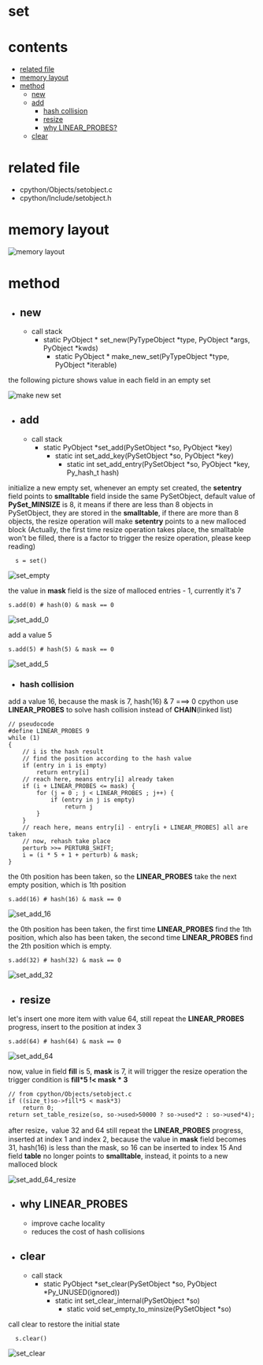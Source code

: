# set

# contents

* [related file](#related-file)
* [memory layout](#memory-layout)
* [method](#method)
    * [new](#new)
    * [add](#add)
        * [hash collision](#hash-collision)
        * [resize](#resize)
        * [why LINEAR_PROBES?](#why-LINEAR_PROBES)
    * [clear](#clear)

# related file
* cpython/Objects/setobject.c
* cpython/Include/setobject.h

# memory layout

![memory layout](https://img-blog.csdnimg.cn/20190312123042232.png?x-oss-process=image/watermark,type_ZmFuZ3poZW5naGVpdGk,shadow_10,text_aHR0cHM6Ly9ibG9nLmNzZG4ubmV0L3FxXzMxNzIwMzI5,size_16,color_FFFFFF,t_70)

# method

* ## **new**
    * call stack
        * static PyObject * set_new(PyTypeObject *type, PyObject *args, PyObject *kwds)
            * static PyObject * make_new_set(PyTypeObject *type, PyObject *iterable)

the following picture shows value in each field in an empty set

![make new set](https://github.com/zpoint/CPython-Internals/blob/master/BasicObject/set/make_new_set.png)

* ## **add**
    * call stack
        * static PyObject *set_add(PySetObject *so, PyObject *key)
            * static int set_add_key(PySetObject *so, PyObject *key)
                * static int set_add_entry(PySetObject *so, PyObject *key, Py_hash_t hash)


initialize a new empty set, whenever an empty set created, the **setentry** field points to **smalltable** field inside the same PySetObject, default value of **PySet_MINSIZE** is 8, it means if there are less than 8 objects in PySetObject, they are stored in the **smalltable**, if there are more than 8 objects, the resize operation will make **setentry** points to a new malloced block
(Actually, the first time resize operation takes place, the smalltable won't be filled, there is a factor to trigger the resize operation, please keep reading)

      s = set()

![set_empty](https://github.com/zpoint/CPython-Internals/blob/master/BasicObject/set/set_empty.png)

the value in **mask** field is the size of malloced entries - 1, currently it's 7

    s.add(0) # hash(0) & mask == 0

![set_add_0](https://github.com/zpoint/CPython-Internals/blob/master/BasicObject/set/set_add_0.png)

add a value 5

    s.add(5) # hash(5) & mask == 0

![set_add_5](https://github.com/zpoint/CPython-Internals/blob/master/BasicObject/set/set_add_5.png)

* ### hash collision

add a value 16, because the mask is 7, hash(16) & 7 ===> 0
cpython use **LINEAR_PROBES** to solve hash collision instead of **CHAIN**(linked list)

    // pseudocode
    #define LINEAR_PROBES 9
    while (1)
    {
        // i is the hash result
        // find the position according to the hash value
        if (entry in i is empty)
            return entry[i]
        // reach here, means entry[i] already taken
        if (i + LINEAR_PROBES <= mask) {
            for (j = 0 ; j < LINEAR_PROBES ; j++) {
                if (entry in j is empty)
                    return j
            }
        }
        // reach here, means entry[i] - entry[i + LINEAR_PROBES] all are taken
        // now, rehash take place
        perturb >>= PERTURB_SHIFT;
        i = (i * 5 + 1 + perturb) & mask;
    }

the 0th position has been taken, so the **LINEAR_PROBES** take the next empty position, which is 1th position

    s.add(16) # hash(16) & mask == 0

![set_add_16](https://github.com/zpoint/CPython-Internals/blob/master/BasicObject/set/set_add_16.png)

the 0th position has been taken, the first time **LINEAR_PROBES** find the 1th position, which also has been taken, the second time **LINEAR_PROBES** find the 2th position which is empty.

    s.add(32) # hash(32) & mask == 0

![set_add_32](https://github.com/zpoint/CPython-Internals/blob/master/BasicObject/set/set_add_32.png)

* ## **resize**

let's insert one more item with value 64, still repeat the **LINEAR_PROBES** progress, insert to the position at index 3

    s.add(64) # hash(64) & mask == 0

![set_add_64](https://github.com/zpoint/CPython-Internals/blob/master/BasicObject/set/set_add_64.png)

now, value in field **fill** is 5, **mask** is 7, it will trigger the resize operation
the trigger condition is **fill*5 !< mask * 3**

    // from cpython/Objects/setobject.c
    if ((size_t)so->fill*5 < mask*3)
        return 0;
    return set_table_resize(so, so->used>50000 ? so->used*2 : so->used*4);

after resize，value 32 and 64 still repeat the **LINEAR_PROBES** progress, inserted at index 1 and index 2, because the value in **mask** field becomes 31, hash(16) is less than the mask, so 16 can be inserted to index 15
And field **table** no longer points to **smalltable**, instead, it points to a new malloced block

![set_add_64_resize](https://github.com/zpoint/CPython-Internals/blob/master/BasicObject/set/set_add_64_resize.png)

* ## **why LINEAR_PROBES**
    * improve cache locality
    * reduces the cost of hash collisions

* ## **clear**
    * call stack
        * static PyObject *set_clear(PySetObject *so, PyObject *Py_UNUSED(ignored))
            * static int set_clear_internal(PySetObject *so)
                * static void set_empty_to_minsize(PySetObject *so)

call clear to restore the initial state

      s.clear()

![set_clear](https://github.com/zpoint/CPython-Internals/blob/master/BasicObject/set/set_clear.png)